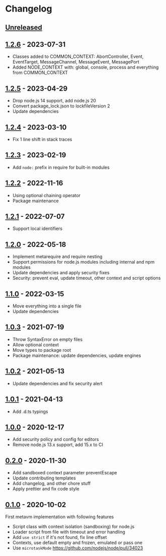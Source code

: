 # Changelog

## [Unreleased][unreleased]

## [1.2.6][] - 2023-07-31

- Classes added to COMMON_CONTEXT: AbortController, Event, EventTarget,
  MessageChannel, MessageEvent, MessagePort
- Added NODE_CONTEXT with: global, console, process and everything from
  COMMON_CONTEXT

## [1.2.5][] - 2023-04-29

- Drop node.js 14 support, add node.js 20
- Convert package_lock.json to lockfileVersion 2
- Update dependencies

## [1.2.4][] - 2023-03-10

- Fix 1 line shift in stack traces

## [1.2.3][] - 2023-02-19

- Add `node:` prefix in require for built-in modules

## [1.2.2][] - 2022-11-16

- Using optional chaining operator
- Package maintenance

## [1.2.1][] - 2022-07-07

- Support local identifiers

## [1.2.0][] - 2022-05-18

- Implement metarequire and require nesting
- Support permissions for node.js modules including internal and npm modules
- Update dependencies and apply security fixes
- Security: prevent eval, update timeout, other context and script options

## [1.1.0][] - 2022-03-15

- Move everything into a single file
- Update dependencies

## [1.0.3][] - 2021-07-19

- Throw SyntaxError on empty files
- Allow optional context
- Move types to package root
- Package maintenance: update dependencies, update engines

## [1.0.2][] - 2021-05-13

- Update dependencies and fix security alert

## [1.0.1][] - 2021-04-13

- Add .d.ts typings

## [1.0.0][] - 2020-12-17

- Add security policy and config for editors
- Remove node.js 13.x support, add 15.x to CI

## [0.2.0][] - 2020-11-30

- Add sandboxed context parameter preventEscape
- Update contributing templates
- Add changelog, and other chore stuff
- Apply prettier and fix code style

## [0.1.0][] - 2020-10-02

First metavm implementation with following features

- Script class with context isolation (sandboxing) for node.js
- Loader script from file with timeout and error handling
- Add `use strict` if it's not found, fix line offset
- Contexts, use default empty and frozen, emulated or pass one
- Use `microtaskMode` https://github.com/nodejs/node/pull/34023

[unreleased]: https://github.com/metarhia/metavm/compare/v1.2.6...HEAD
[1.2.6]: https://github.com/metarhia/metavm/compare/v1.2.5...v1.2.6
[1.2.5]: https://github.com/metarhia/metavm/compare/v1.2.4...v1.2.5
[1.2.4]: https://github.com/metarhia/metavm/compare/v1.2.3...v1.2.4
[1.2.3]: https://github.com/metarhia/metavm/compare/v1.2.2...v1.2.3
[1.2.2]: https://github.com/metarhia/metavm/compare/v1.2.1...v1.2.2
[1.2.1]: https://github.com/metarhia/metavm/compare/v1.2.0...v1.2.1
[1.2.0]: https://github.com/metarhia/metavm/compare/v1.1.0...v1.2.0
[1.1.0]: https://github.com/metarhia/metavm/compare/v1.0.3...v1.1.0
[1.0.3]: https://github.com/metarhia/metavm/compare/v1.0.2...v1.0.3
[1.0.2]: https://github.com/metarhia/metavm/compare/v1.0.1...v1.0.2
[1.0.1]: https://github.com/metarhia/metavm/compare/v1.0.0...v1.0.1
[1.0.0]: https://github.com/metarhia/metavm/compare/v0.2.0...v1.0.0
[0.2.0]: https://github.com/metarhia/metavm/compare/v0.1.0...v0.2.0
[0.1.0]: https://github.com/metarhia/metavm/releases/tag/v0.1.0
